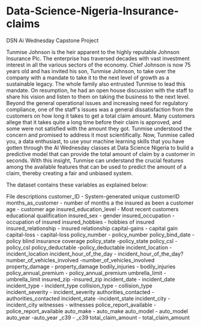 # Data-Science-Nigeria-Insurance-claims
DSN Ai Wednesday Capstone Project

Tunmise Johnson is the heir apparent to the highly reputable Johnson Insurance Plc. The enterprise has traversed decades with vast investment interest in all the various sectors of the economy. Chief Johnson is now 75 years old and has invited his son, Tunmise Johnson, to take over the company with a mandate to take it to the next level of growth as a sustainable legacy. The whole family also entrusted Tunmise to lead this mandate. On resumption, he had an open house discussion with the staff to share his vision and listen to them on taking the business to the next level. Beyond the general operational issues and increasing need for regulatory compliance, one of the staff's issues was a general dissatisfaction from the customers on how long it takes to get a total claim amount. Many customers allege that it takes quite a long time before their claim is approved, and some were not satisfied with the amount they got. Tunmise understood the concern and promised to address it most scientifically. Now, Tunmise called you, a data enthusiast, to use your machine learning skills that you have gotten through the AI Wednesday classes at Data Science Nigeria to build a predictive model that can provide the total amount of claim by a customer in seconds. With this insight, Tunmise can understand the crucial features among the available features that can be used to predict the amount of a claim, thereby creating a fair and unbiased system.

The dataset contains these variables as explained below:

File descriptions
customer_ID - System-generated unique customerID
months_as_customer - number of months a the insured as been a customer
age - customer age
insured_education_level - Most recent customers educational qualification
insured_sex - gender
insured_occupation - occupation of insured
insured_hobbies - hobbies of insured
insured_relationship - insured relationship
capital-gains - capital gain
capital-loss - capital-loss
policy_number - policy_number
policy_bind_date - policy blind insurance coverage
policy_state -policy_state
policy_csl - policy_csl
policy_deductable -policy_deductable
incident_location - incident_location
incident_hour_of_the_day - incident_hour_of_the_day?
number_of_vehicles_involved -number_of_vehicles_involved
property_damage - property_damage
bodily_injuries - bodily_injuries
policy_annual_premium - policy_annual_premium
umbrella_limit - umbrella_limit
insured_zip -insured_zip
incident_date - incident_date
incident_type - incident_type
collision_type - collision_type
incident_severity - incident_severity
authorities_contacted - authorities_contacted
incident_state -incident_state
incident_city - incident_city
witnesses - witnesses
police_report_available - police_report_available
auto_make - auto_make
auto_model - auto_model
auto_year -auto_year
_c39 - _c39
total_claim_amount - total_claim_amount
